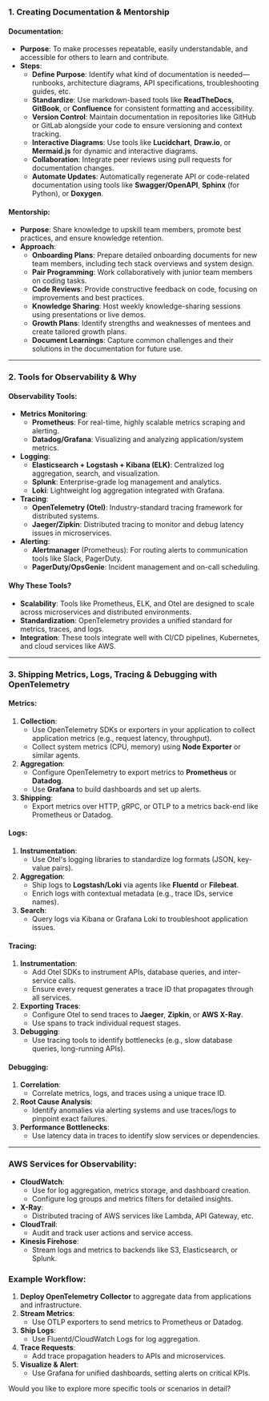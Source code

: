 ### 1. **Creating Documentation & Mentorship**

#### Documentation:
- **Purpose**: To make processes repeatable, easily understandable, and accessible for others to learn and contribute.
- **Steps**:
  - **Define Purpose**: Identify what kind of documentation is needed—runbooks, architecture diagrams, API specifications, troubleshooting guides, etc.
  - **Standardize**: Use markdown-based tools like **ReadTheDocs**, **GitBook**, or **Confluence** for consistent formatting and accessibility.
  - **Version Control**: Maintain documentation in repositories like GitHub or GitLab alongside your code to ensure versioning and context tracking.
  - **Interactive Diagrams**: Use tools like **Lucidchart**, **Draw.io**, or **Mermaid.js** for dynamic and interactive diagrams.
  - **Collaboration**: Integrate peer reviews using pull requests for documentation changes.
  - **Automate Updates**: Automatically regenerate API or code-related documentation using tools like **Swagger/OpenAPI**, **Sphinx** (for Python), or **Doxygen**.

#### Mentorship:
- **Purpose**: Share knowledge to upskill team members, promote best practices, and ensure knowledge retention.
- **Approach**:
  - **Onboarding Plans**: Prepare detailed onboarding documents for new team members, including tech stack overviews and system design.
  - **Pair Programming**: Work collaboratively with junior team members on coding tasks.
  - **Code Reviews**: Provide constructive feedback on code, focusing on improvements and best practices.
  - **Knowledge Sharing**: Host weekly knowledge-sharing sessions using presentations or live demos.
  - **Growth Plans**: Identify strengths and weaknesses of mentees and create tailored growth plans.
  - **Document Learnings**: Capture common challenges and their solutions in the documentation for future use.

---

### 2. **Tools for Observability & Why**

#### Observability Tools:
- **Metrics Monitoring**:
  - **Prometheus**: For real-time, highly scalable metrics scraping and alerting.
  - **Datadog/Grafana**: Visualizing and analyzing application/system metrics.
- **Logging**:
  - **Elasticsearch + Logstash + Kibana (ELK)**: Centralized log aggregation, search, and visualization.
  - **Splunk**: Enterprise-grade log management and analytics.
  - **Loki**: Lightweight log aggregation integrated with Grafana.
- **Tracing**:
  - **OpenTelemetry (Otel)**: Industry-standard tracing framework for distributed systems.
  - **Jaeger/Zipkin**: Distributed tracing to monitor and debug latency issues in microservices.
- **Alerting**:
  - **Alertmanager** (Prometheus): For routing alerts to communication tools like Slack, PagerDuty.
  - **PagerDuty/OpsGenie**: Incident management and on-call scheduling.

#### Why These Tools?
- **Scalability**: Tools like Prometheus, ELK, and Otel are designed to scale across microservices and distributed environments.
- **Standardization**: OpenTelemetry provides a unified standard for metrics, traces, and logs.
- **Integration**: These tools integrate well with CI/CD pipelines, Kubernetes, and cloud services like AWS.

---

### 3. **Shipping Metrics, Logs, Tracing & Debugging with OpenTelemetry**

#### Metrics:
1. **Collection**:
   - Use OpenTelemetry SDKs or exporters in your application to collect application metrics (e.g., request latency, throughput).
   - Collect system metrics (CPU, memory) using **Node Exporter** or similar agents.
2. **Aggregation**:
   - Configure OpenTelemetry to export metrics to **Prometheus** or **Datadog**.
   - Use **Grafana** to build dashboards and set up alerts.
3. **Shipping**:
   - Export metrics over HTTP, gRPC, or OTLP to a metrics back-end like Prometheus or Datadog.

#### Logs:
1. **Instrumentation**:
   - Use Otel's logging libraries to standardize log formats (JSON, key-value pairs).
2. **Aggregation**:
   - Ship logs to **Logstash/Loki** via agents like **Fluentd** or **Filebeat**.
   - Enrich logs with contextual metadata (e.g., trace IDs, service names).
3. **Search**:
   - Query logs via Kibana or Grafana Loki to troubleshoot application issues.

#### Tracing:
1. **Instrumentation**:
   - Add Otel SDKs to instrument APIs, database queries, and inter-service calls.
   - Ensure every request generates a trace ID that propagates through all services.
2. **Exporting Traces**:
   - Configure Otel to send traces to **Jaeger**, **Zipkin**, or **AWS X-Ray**.
   - Use spans to track individual request stages.
3. **Debugging**:
   - Use tracing tools to identify bottlenecks (e.g., slow database queries, long-running APIs).

#### Debugging:
1. **Correlation**:
   - Correlate metrics, logs, and traces using a unique trace ID.
2. **Root Cause Analysis**:
   - Identify anomalies via alerting systems and use traces/logs to pinpoint exact failures.
3. **Performance Bottlenecks**:
   - Use latency data in traces to identify slow services or dependencies.

---

### AWS Services for Observability:
- **CloudWatch**:
  - Use for log aggregation, metrics storage, and dashboard creation.
  - Configure log groups and metrics filters for detailed insights.
- **X-Ray**:
  - Distributed tracing of AWS services like Lambda, API Gateway, etc.
- **CloudTrail**:
  - Audit and track user actions and service access.
- **Kinesis Firehose**:
  - Stream logs and metrics to backends like S3, Elasticsearch, or Splunk.

### Example Workflow:
1. **Deploy OpenTelemetry Collector** to aggregate data from applications and infrastructure.
2. **Stream Metrics**:
   - Use OTLP exporters to send metrics to Prometheus or Datadog.
3. **Ship Logs**:
   - Use Fluentd/CloudWatch Logs for log aggregation.
4. **Trace Requests**:
   - Add trace propagation headers to APIs and microservices.
5. **Visualize & Alert**:
   - Use Grafana for unified dashboards, setting alerts on critical KPIs.

Would you like to explore more specific tools or scenarios in detail?
